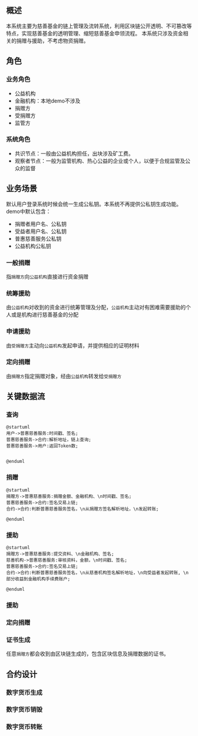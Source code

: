 ## 概述
本系统主要为慈善基金的链上管理及流转系统，利用区块链公开透明、不可篡改等特点，实现慈善基金的透明管理、缩短慈善基金申领流程。
本系统只涉及资金相关的捐赠与援助，不考虑物资捐赠。

## 角色

### 业务角色
* 公益机构
* 金融机构：本地demo不涉及
* 捐赠方
* 受捐赠方
* 监管方

### 系统角色
* 共识节点：一般由公益机构担任，出块涉及矿工费。
* 观察者节点：一般为监管机构、热心公益的企业或个人，以便于合规监管及公众的监督

## 业务场景

默认用户登录系统时候会统一生成公私钥。本系统不再提供公私钥生成功能。
demo中默认包含：
* 捐赠者用户名、公私钥
* 受益者用户名、公私钥
* 普惠慈善服务公私钥
* 公益机构公私钥

### 一般捐赠
指`捐赠方`向`公益机构`直接进行资金捐赠

### 统筹援助
由`公益机构`对收到的资金进行统筹管理及分配，`公益机构`主动对有困难需要援助的个人或是机构进行慈善基金的分配

### 申请援助
由`受捐赠方`主动向`公益机构`发起申请，并提供相应的证明材料

### 定向捐赠
由`捐赠方`指定捐赠对象，经由`公益机构`转发给`受捐赠方`

## 关键数据流
### 查询

```plantuml
@startuml
用户->普惠慈善服务:时间戳、签名;
普惠慈善服务->合约:解析地址，链上查询;
普惠慈善服务->用户:返回Token数;


@enduml
```
### 捐赠
```plantuml
@startuml
捐赠方->普惠慈善服务:捐赠金额、金融机构、\n时间戳、签名;
普惠慈善服务->合约:签名交易上链;
合约->合约:判断普惠慈善服务签名，\n从捐赠方签名解析地址，\n发起转账;

@enduml
```

### 援助
```plantuml
@startuml
捐赠方->普惠慈善服务:提交资料、\n金融机构、签名;
慈善机构->普惠慈善服务:审核资料，金额，\n时间戳、签名;
普惠慈善服务->合约:签名交易上链;
合约->合约:判断普惠慈善服务签名，\n从慈善机构签名解析地址，\n向受益者发起转账, \n部分收益到金融机构手续费账户;

@enduml
```


### 援助

### 定向捐赠

### 证书生成
任意`捐赠方`都会收到由区块链生成的，包含区块信息及捐赠数据的证书。


## 合约设计

### 数字货币生成

### 数字货币销毁

### 数字货币转账



